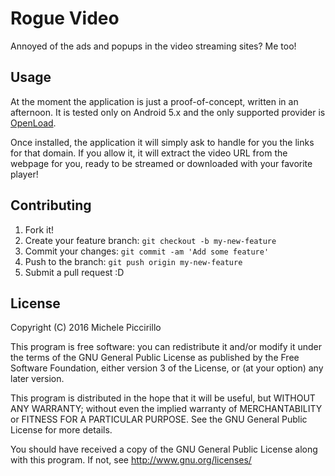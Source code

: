 # Rogue Video

Annoyed of the ads and popups in the video streaming sites? Me too!

## Usage

At the moment the application is just a proof-of-concept, written in an afternoon. It is tested only on Android 5.x and the only supported provider is [OpenLoad](https://openload.co/).

Once installed, the application it will simply ask to handle for you the links
for that domain. If you allow it, it will extract the video URL from the webpage for you, ready to be streamed or downloaded with your favorite player!

## Contributing

1. Fork it!
2. Create your feature branch: `git checkout -b my-new-feature`
3. Commit your changes: `git commit -am 'Add some feature'`
4. Push to the branch: `git push origin my-new-feature`
5. Submit a pull request :D

## License

Copyright (C) 2016 Michele Piccirillo

This program is free software: you can redistribute it and/or modify
it under the terms of the GNU General Public License as published by
the Free Software Foundation, either version 3 of the License, or
(at your option) any later version.

This program is distributed in the hope that it will be useful,
but WITHOUT ANY WARRANTY; without even the implied warranty of
MERCHANTABILITY or FITNESS FOR A PARTICULAR PURPOSE.  See the
GNU General Public License for more details.

You should have received a copy of the GNU General Public License
along with this program. If not, see <http://www.gnu.org/licenses/>
